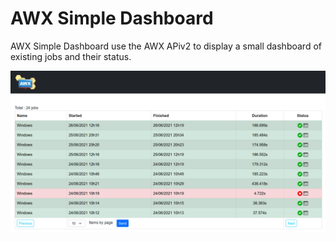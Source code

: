 # AWX Simple Dashboard

AWX Simple Dashboard use the AWX APiv2 to display a small 
dashboard of existing jobs and their status.

![screenshot](media/awxsd.png)
